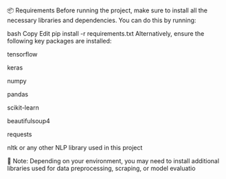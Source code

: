 📦 Requirements
Before running the project, make sure to install all the necessary libraries and dependencies. You can do this by running:

bash
Copy
Edit
pip install -r requirements.txt
Alternatively, ensure the following key packages are installed:

tensorflow

keras

numpy

pandas

scikit-learn

beautifulsoup4

requests

nltk or any other NLP library used in this project

📌 Note: Depending on your environment, you may need to install additional libraries used for data preprocessing, scraping, or model evaluatio
